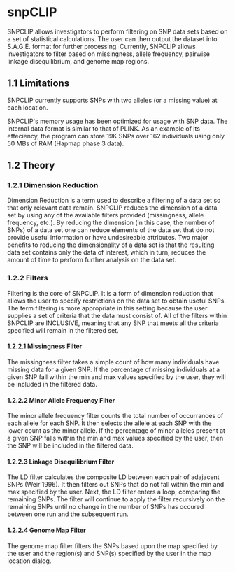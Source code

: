 # snpCLIP

SNPCLIP allows investigators to perform filtering on SNP data sets based on a set of statistical calculations. The user can then output the dataset into S.A.G.E. format for further processing. Currently, SNPCLIP allows investigators to filter based on missingness, allele frequency, pairwise linkage disequilibrium, and genome map regions.

## 1.1 Limitations

SNPCLIP currently supports SNPs with two alleles (or a missing value) at each location.

SNPCLIP's memory usage has been optimized for usage with SNP data. The internal data format is similar to that of PLINK. As an example of its effeciency, the program can store 19K SNPs over 162 individuals using only 50 MBs of RAM (Hapmap phase 3 data).

## 1.2 Theory

### 1.2.1 Dimension Reduction

Dimension Reduction is a term used to describe a filtering of a data set so that only relevant data remain. SNPCLIP reduces the dimension of a data set by using any of the available filters provided (missingness, allele frequency, etc.). By reducing the dimension (in this case, the number of SNPs) of a data set one can reduce elements of the data set that do not provide useful information or have undesireable attributes. Two major benefits to reducing the dimensionality of a data set is that the resulting data set contains only the data of interest, which in turn, reduces the amount of time to perform further analysis on the data set.

### 1.2.2 Filters

Filtering is the core of SNPCLIP. It is a form of dimension reduction that allows the user to specify restrictions on the data set to obtain useful SNPs. The term filtering is more appropriate in this setting because the user supplies a set of criteria that the data must consist of. All of the filters within SNPCLIP are INCLUSIVE, meaning that any SNP that meets all the criteria specified will remain in the filtered set.

#### 1.2.2.1 Missingness Filter

The missingness filter takes a simple count of how many individuals have missing data for a given SNP. If the percentage of missing individuals at a given SNP fall within the min and max values specified by the user, they will be included in the filtered data.

#### 1.2.2.2 Minor Allele Frequency Filter

The minor allele frequency filter counts the total number of occurrances of each allele for each SNP. It then selects the allele at each SNP with the lower count as the minor allele. If the percentage of minor alleles present at a given SNP falls within the min and max values specified by the user, then the SNP will be included in the filtered data.

#### 1.2.2.3 Linkage Disequilibrium Filter

The LD filter calculates the composite  LD between each pair of adajacent SNPs (Weir 1996). It then filters out SNPs that do not fall within the min and max specified by the user. Next, the LD filter enters a loop, comparing the remaining SNPs. The filter will continue to apply the filter recursively on the remaining SNPs until no change in the number of SNPs has occured between one run and the subsequent run.

#### 1.2.2.4 Genome Map Filter

The genome map filter filters the SNPs based upon the map specified by the user and the region(s) and SNP(s) specified by the user in the map location dialog.
